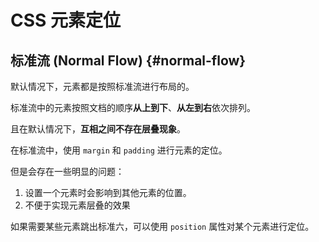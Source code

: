 # CSS 元素定位

## 标准流 (Normal Flow) {#normal-flow}

默认情况下，元素都是按照标准流进行布局的。

标准流中的元素按照文档的顺序**从上到下**、**从左到右**依次排列。

且在默认情况下，**互相之间不存在层叠现象**。

在标准流中，使用 `margin` 和 `padding` 进行元素的定位。

但是会存在一些明显的问题：

1. 设置一个元素时会影响到其他元素的位置。
2. 不便于实现元素层叠的效果

如果需要某些元素跳出标准六，可以使用 `position` 属性对某个元素进行定位。
